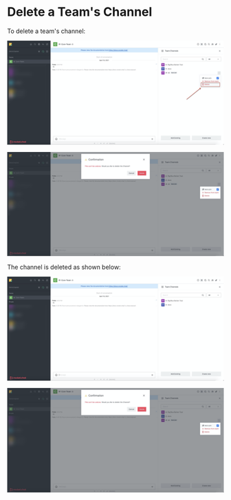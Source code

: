 # Delete a Team's Channel

To delete a team's channel:

![](<../../../../../.gitbook/assets/image (344) (2) (3) (3) (3) (3) (2) (1) (1).png>)

![](<../../../../../.gitbook/assets/image (363).png>)

The channel is deleted as shown below:

![](<../../../../../.gitbook/assets/image (364).png>)

![](<../../../../../.gitbook/assets/image (363).png>)
